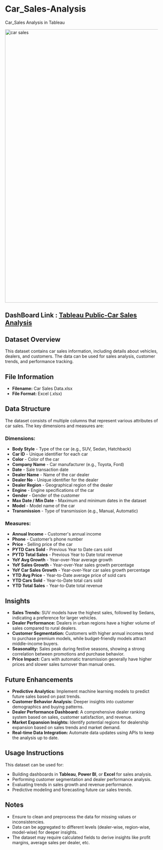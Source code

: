# Car_Sales-Analysis
Car_Sales Analysis in Tableau

<img width="900" alt="car sales" src="https://github.com/user-attachments/assets/32612313-b00c-4b98-88b8-019e6f9f8863" />

## DashBoard Link : [Tableau Public-Car Sales Analysis](https://public.tableau.com/app/profile/sharayu.ukirde/viz/CarSalesDashboard_17380434452130/HOME?publish=yes)
## Dataset Overview
This dataset contains car sales information, including details about vehicles, dealers, and customers. The data can be used for sales analysis, customer trends, and performance tracking.

## File Information
- **Filename:** Car Sales Data.xlsx
- **File Format:** Excel (.xlsx)

## Data Structure
The dataset consists of multiple columns that represent various attributes of car sales. The key dimensions and measures are:

### Dimensions:
- **Body Style** - Type of the car (e.g., SUV, Sedan, Hatchback)
- **Car ID** - Unique identifier for each car
- **Color** - Color of the car
- **Company Name** - Car manufacturer (e.g., Toyota, Ford)
- **Date** - Sale transaction date
- **Dealer Name** - Name of the car dealer
- **Dealer No** - Unique identifier for the dealer
- **Dealer Region** - Geographical region of the dealer
- **Engine** - Engine specifications of the car
- **Gender** - Gender of the customer
- **Max Date / Min Date** - Maximum and minimum dates in the dataset
- **Model** - Model name of the car
- **Transmission** - Type of transmission (e.g., Manual, Automatic)

### Measures:
- **Annual Income** - Customer's annual income
- **Phone** - Customer’s phone number
- **Price** - Selling price of the car
- **PYTD Cars Sold** - Previous Year to Date cars sold
- **PYTD Total Sales** - Previous Year to Date total revenue
- **YoY Avg Growth** - Year-over-Year average growth
- **YoY Sales Growth** - Year-over-Year sales growth percentage
- **YoY Car Sales Growth** - Year-over-Year car sales growth percentage
- **YTD Avg Price** - Year-to-Date average price of sold cars
- **YTD Cars Sold** - Year-to-Date total cars sold
- **YTD Total Sales** - Year-to-Date total revenue

## Insights
- **Sales Trends:** SUV models have the highest sales, followed by Sedans, indicating a preference for larger vehicles.
- **Dealer Performance:** Dealers in urban regions have a higher volume of sales compared to rural dealers.
- **Customer Segmentation:** Customers with higher annual incomes tend to purchase premium models, while budget-friendly models attract middle-income buyers.
- **Seasonality:** Sales peak during festive seasons, showing a strong correlation between promotions and purchase behavior.
- **Price Impact:** Cars with automatic transmission generally have higher prices and slower sales turnover than manual ones.

## Future Enhancements
- **Predictive Analytics:** Implement machine learning models to predict future sales based on past trends.
- **Customer Behavior Analysis:** Deeper insights into customer demographics and buying patterns.
- **Dealer Performance Dashboard:** A comprehensive dealer ranking system based on sales, customer satisfaction, and revenue.
- **Market Expansion Insights:** Identify potential regions for dealership expansion based on sales trends and market demand.
- **Real-time Data Integration:** Automate data updates using APIs to keep the analysis up to date.

## Usage Instructions
This dataset can be used for:
- Building dashboards in **Tableau**, **Power BI**, or **Excel** for sales analysis.
- Performing customer segmentation and dealer performance analysis.
- Evaluating trends in sales growth and revenue performance.
- Predictive modeling and forecasting future car sales trends.

## Notes
- Ensure to clean and preprocess the data for missing values or inconsistencies.
- Data can be aggregated to different levels (dealer-wise, region-wise, model-wise) for deeper insights.
- The dataset may require calculated fields to derive insights like profit margins, average sales per dealer, etc.

